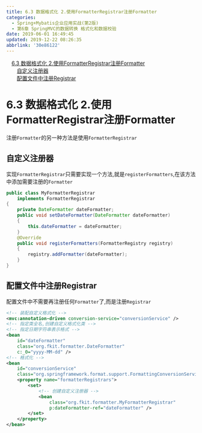 ```yaml
---
title: 6.3 数据格式化 2.使用FormatterRegistrar注册Formatter
categories: 
  - Spring+Mybatis企业应用实战(第2版)
  - 第6章 SpringMVC的数据转换 格式化和数据校验
date: 2019-06-01 16:49:45
updated: 2019-12-22 08:26:35
abbrlink: '30e86122'
---
```

<div id='my_toc'><a href="/JavaReadingNotes/30e86122/#6-3-数据格式化-2-使用FormatterRegistrar注册Formatter" class="header_1">6.3 数据格式化 2.使用FormatterRegistrar注册Formatter</a><br><a href="/JavaReadingNotes/30e86122/#自定义注册器" class="header_2">自定义注册器</a><br><a href="/JavaReadingNotes/30e86122/#配置文件中注册Registrar" class="header_2">配置文件中注册Registrar</a><br></div>
<style>.header_1{margin-left: 1em;}.header_2{margin-left: 2em;}.header_3{margin-left: 3em;}.header_4{margin-left: 4em;}.header_5{margin-left: 5em;}.header_6{margin-left: 6em;}</style>
<!--more-->
<script>if (navigator.platform.search('arm')==-1){document.getElementById('my_toc').style.display = 'none';}var e,p = document.getElementsByTagName('p');while (p.length>0) {e = p[0];e.parentElement.removeChild(e);}</script>

<!--end-->
# 6.3 数据格式化 2.使用FormatterRegistrar注册Formatter #
注册`Formatter`的另一种方法是使用`FormatterRegistrar`
## 自定义注册器 ##
实现`FormatterRegistrar`只需要实现一个方法,就是`registerFormatters`,在该方法中添加需要注册的`Formatter`
```java
public class MyFormatterRegistrar
    implements FormatterRegistrar
{
    private DateFormatter dateFormatter;
    public void setDateFormatter(DateFormatter dateFormatter)
    {
        this.dateFormatter = dateFormatter;
    }
    @Override
    public void registerFormatters(FormatterRegistry registry)
    {
        registry.addFormatter(dateFormatter);
    }
}
```
## 配置文件中注册Registrar ##
配置文件中不需要再注册任何`Formatter`了,而是注册`Registrar`
```xml
<!-- 装配自定义格式化 -->
<mvc:annotation-driven conversion-service="conversionService" />
<!-- 指定类全名,创建自定义格式化类 -->
<!-- 指定日期字符串表示格式 -->
<bean
    id="dateFormatter"
    class="org.fkit.formatter.DateFormatter"
    c:_0="yyyy-MM-dd" />
<!-- 格式化 -->
<bean
    id="conversionService"
    class="org.springframework.format.support.FormattingConversionServiceFactoryBean">
    <property name="formatterRegistrars">
        <set>
            <!-- 创建自定义注册器 -->
            <bean
                class="org.fkit.formatter.MyFormatterRegistrar"
                p:dateFormatter-ref="dateFormatter" />
        </set>
    </property>
</bean>
```
